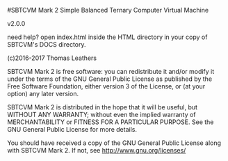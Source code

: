 #SBTCVM Mark 2
Simple Balanced Ternary Computer Virtual Machine

v2.0.0

need help? open index.html inside the HTML directory in your copy of SBTCVM's DOCS directory.

(c)2016-2017 Thomas Leathers

  SBTCVM Mark 2 is free software: you can redistribute it and/or modify
  it under the terms of the GNU General Public License as published by
  the Free Software Foundation, either version 3 of the License, or
  (at your option) any later version.
  
  SBTCVM Mark 2 is distributed in the hope that it will be useful,
  but WITHOUT ANY WARRANTY; without even the implied warranty of
  MERCHANTABILITY or FITNESS FOR A PARTICULAR PURPOSE. See the
  GNU General Public License for more details.
 
  You should have received a copy of the GNU General Public License
  along with SBTCVM Mark 2. If not, see <http://www.gnu.org/licenses/>
